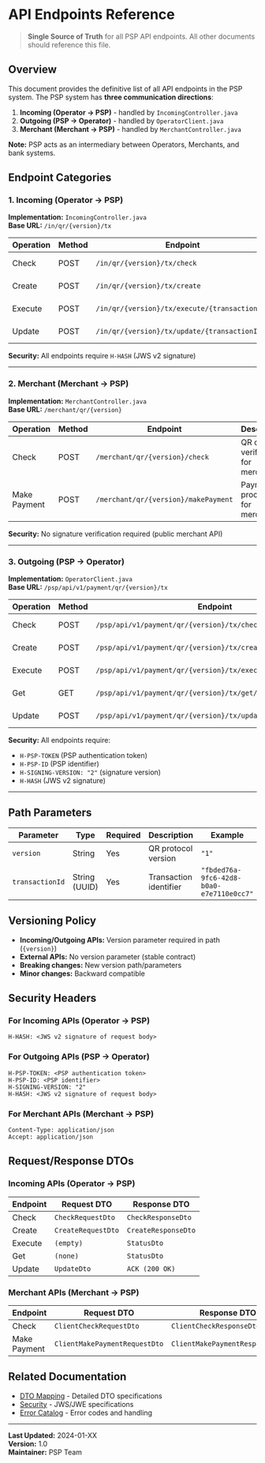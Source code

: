 # API Endpoints Reference

> **Single Source of Truth** for all PSP API endpoints. All other documents should reference this file.

## Overview

This document provides the definitive list of all API endpoints in the PSP system. The PSP system has **three communication directions**:

1. **Incoming (Operator → PSP)** - handled by `IncomingController.java`
2. **Outgoing (PSP → Operator)** - handled by `OperatorClient.java`
3. **Merchant (Merchant → PSP)** - handled by `MerchantController.java`

**Note:** PSP acts as an intermediary between Operators, Merchants, and bank systems.

## Endpoint Categories

### 1. Incoming (Operator → PSP)

**Implementation:** `IncomingController.java`  
**Base URL:** `/in/qr/{version}/tx`

| Operation | Method | Endpoint | Description |
|-----------|--------|----------|-------------|
| Check | POST | `/in/qr/{version}/tx/check` | QR code verification |
| Create | POST | `/in/qr/{version}/tx/create` | Transaction creation |
| Execute | POST | `/in/qr/{version}/tx/execute/{transactionId}` | Transaction execution |
| Update | POST | `/in/qr/{version}/tx/update/{transactionId}` | Status update |

**Security:** All endpoints require `H-HASH` (JWS v2 signature)

---

### 2. Merchant (Merchant → PSP)

**Implementation:** `MerchantController.java`  
**Base URL:** `/merchant/qr/{version}`

| Operation | Method | Endpoint | Description |
|-----------|--------|----------|-------------|
| Check | POST | `/merchant/qr/{version}/check` | QR code verification for merchants |
| Make Payment | POST | `/merchant/qr/{version}/makePayment` | Payment processing for merchants |

**Security:** No signature verification required (public merchant API)

---

### 3. Outgoing (PSP → Operator)

**Implementation:** `OperatorClient.java`  
**Base URL:** `/psp/api/v1/payment/qr/{version}/tx`

| Operation | Method | Endpoint | Description |
|-----------|--------|----------|-------------|
| Check | POST | `/psp/api/v1/payment/qr/{version}/tx/check` | QR code verification |
| Create | POST | `/psp/api/v1/payment/qr/{version}/tx/create` | Transaction creation |
| Execute | POST | `/psp/api/v1/payment/qr/{version}/tx/execute/{transactionId}` | Transaction execution |
| Get | GET | `/psp/api/v1/payment/qr/{version}/tx/get/{transactionId}` | Status retrieval |
| Update | POST | `/psp/api/v1/payment/qr/{version}/tx/update/{transactionId}` | Status update |

**Security:** All endpoints require:
- `H-PSP-TOKEN` (PSP authentication token)
- `H-PSP-ID` (PSP identifier)
- `H-SIGNING-VERSION: "2"` (signature version)
- `H-HASH` (JWS v2 signature)

---

## Path Parameters

| Parameter | Type | Required | Description | Example |
|-----------|------|----------|-------------|---------|
| `version` | String | Yes | QR protocol version | `"1"` |
| `transactionId` | String (UUID) | Yes | Transaction identifier | `"fbded76a-9fc6-42d8-b0a0-e7e7110e0cc7"` |

## Versioning Policy

- **Incoming/Outgoing APIs:** Version parameter required in path (`{version}`)
- **External APIs:** No version parameter (stable contract)
- **Breaking changes:** New version path/parameters
- **Minor changes:** Backward compatible

## Security Headers

### For Incoming APIs (Operator → PSP)
```
H-HASH: <JWS v2 signature of request body>
```

### For Outgoing APIs (PSP → Operator)
```
H-PSP-TOKEN: <PSP authentication token>
H-PSP-ID: <PSP identifier>
H-SIGNING-VERSION: "2"
H-HASH: <JWS v2 signature of request body>
```

### For Merchant APIs (Merchant → PSP)
```
Content-Type: application/json
Accept: application/json
```

## Request/Response DTOs

### Incoming APIs (Operator → PSP)
| Endpoint | Request DTO | Response DTO |
|----------|-------------|--------------|
| Check | `CheckRequestDto` | `CheckResponseDto` |
| Create | `CreateRequestDto` | `CreateResponseDto` |
| Execute | `(empty)` | `StatusDto` |
| Get | `(none)` | `StatusDto` |
| Update | `UpdateDto` | `ACK (200 OK)` |

### Merchant APIs (Merchant → PSP)
| Endpoint | Request DTO | Response DTO |
|----------|-------------|--------------|
| Check | `ClientCheckRequestDto` | `ClientCheckResponseDto` |
| Make Payment | `ClientMakePaymentRequestDto` | `ClientMakePaymentResponseDto` |


## Related Documentation

- [DTO Mapping](dto-mapping.md) - Detailed DTO specifications
- [Security](../security/crypto.md) - JWS/JWE specifications
- [Error Catalog](error-catalog.md) - Error codes and handling

---

**Last Updated:** 2024-01-XX  
**Version:** 1.0  
**Maintainer:** PSP Team
